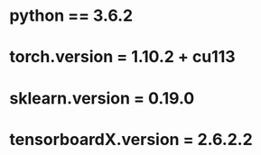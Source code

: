 # python == 3.6.2
# torch.__version__ = 1.10.2 + cu113
# sklearn.__version__ = 0.19.0
# tensorboardX.__version__ = 2.6.2.2
